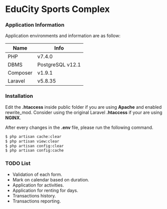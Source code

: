# EduCity Sports Complex

### Application Information
Application environments and information are as follow:

| Name  | Info  |
| ------------- | ------------- |
| PHP  | v7.4.0   |
| DBMS  | PostgreSQL v12.1  |
| Composer  | v1.9.1  |
| Laravel  | v5.8.35  |

### Installation
Edit the **.htaccess** inside public folder if you are using **Apache** and enabled rewrite_mod. Consider using the original Laravel **.htaccess** if your are using **NGINX**.

After every changes in the **.env** file, please run the following command.

```sh
$ php artisan cache:clear
$ php artisan view:clear
$ php artisan config:clear
$ php artisan config:cache
```

### TODO List

- Validation of each form.
- Mark on calendar based on duration.
- Application for activities.
- Application for renting for days.
- Transactions history.
- Transactions reporting.